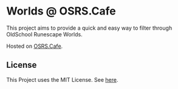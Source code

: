 # Worlds @ OSRS.Cafe

This project aims to provide a quick and easy way to filter through OldSchool Runescape Worlds.

Hosted on [OSRS.Cafe](https://worlds.osrs.cafe).

## License
This Project uses the MIT License. See [here](LICENSE).